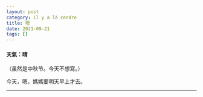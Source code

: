 ```yaml
---
layout: post
category: il y a là cendre
title: 嗯
date: 2021-09-21
tags: []
---
```


#### 天氣：晴

（虽然是中秋节。今天不想寫。）

今天，嗯，媽媽要明天早上才去。


-------





